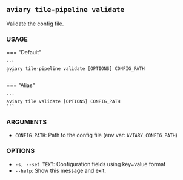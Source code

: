 ## `aviary tile-pipeline validate`

Validate the config file.

### **USAGE**

=== "Default"

    ```
    aviary tile-pipeline validate [OPTIONS] CONFIG_PATH
    ```

=== "Alias"

    ```
    aviary tile validate [OPTIONS] CONFIG_PATH
    ```

### **ARGUMENTS**

- `CONFIG_PATH`: Path to the config file (env var: `AVIARY_CONFIG_PATH`)

### **OPTIONS**

- `-s, --set TEXT`: Configuration fields using key=value format
- `--help`: Show this message and exit.

